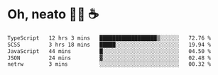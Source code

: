 # Oh, neato 🧑‍💻 ☕

<!--START_SECTION:waka-->

```txt
TypeScript   12 hrs 3 mins   ██████████████████▒░░░░░░   72.76 %
SCSS         3 hrs 18 mins   █████░░░░░░░░░░░░░░░░░░░░   19.94 %
JavaScript   44 mins         █░░░░░░░░░░░░░░░░░░░░░░░░   04.50 %
JSON         24 mins         ▓░░░░░░░░░░░░░░░░░░░░░░░░   02.48 %
netrw        3 mins          ░░░░░░░░░░░░░░░░░░░░░░░░░   00.32 %
```

<!--END_SECTION:waka-->
